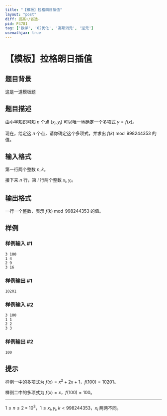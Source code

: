 ```yaml
---
title: "【模板】拉格朗日插值"
layout: "post"
diff: 提高+/省选-
pid: P4781
tag: ['数学', 'O2优化', '高斯消元', '逆元']
usemathjax: true
---
```


# 【模板】拉格朗日插值
## 题目背景

这是一道模板题
## 题目描述

~~由小学知识可知~~ $n$ 个点 $(x_i,y_i)$ 可以唯一地确定一个多项式 $y = f(x)$。

现在，给定这 $n$ 个点，请你确定这个多项式，并求出 $f(k) \bmod 998244353$ 的值。
## 输入格式

第一行两个整数 $n,k$。

接下来 $n$ 行，第 $i$ 行两个整数 $x_i,y_i$。
## 输出格式

一行一个整数，表示 $f(k) \bmod 998244353$ 的值。
## 样例

### 样例输入 #1
```
3 100
1 4
2 9
3 16
```
### 样例输出 #1
```
10201
```
### 样例输入 #2
```
3 100
1 1
2 2
3 3
```
### 样例输出 #2
```
100
```
## 提示

样例一中的多项式为 $f(x)=x^2+2x+1$，$f(100) = 10201$。

样例二中的多项式为 $f(x)=x$，$f(100) = 100$。

---

$1 \le n \leq 2\times 10^3$，$1 \le x_i,y_i,k < 998244353$，$x_i$ 两两不同。
